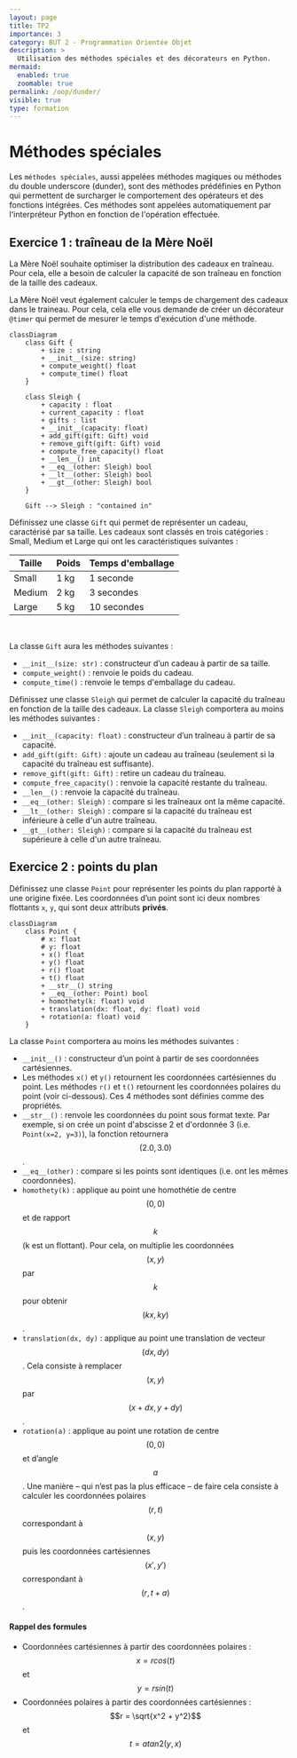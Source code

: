 ```yaml
---
layout: page
title: TP2
importance: 3
category: BUT 2 - Programmation Orientée Objet
description: >
  Utilisation des méthodes spéciales et des décorateurs en Python.
mermaid:
  enabled: true
  zoomable: true
permalink: /oop/dunder/
visible: true
type: formation
---
```


# Méthodes spéciales

Les `méthodes spéciales`, aussi appelées méthodes magiques ou méthodes du double underscore (dunder), sont des méthodes prédéfinies en Python qui permettent de surcharger le comportement des opérateurs et des fonctions intégrées. Ces méthodes sont appelées automatiquement par l'interpréteur Python en fonction de l'opération effectuée.

## Exercice 1 : traîneau de la Mère Noël

La Mère Noël souhaite optimiser la distribution des cadeaux en traîneau. Pour cela, elle a besoin de calculer la capacité de son traîneau en fonction de la taille des cadeaux.

La Mère Noël veut également calculer le temps de chargement des cadeaux dans le traineau. Pour cela, cela elle vous demande de créer un décorateur `@timer` qui permet de mesurer le temps d'exécution d'une méthode.

```mermaid
classDiagram
    class Gift {
        + size : string
        + __init__(size: string)
        + compute_weight() float
        + compute_time() float
    }

    class Sleigh {
        + capacity : float
        + current_capacity : float
        + gifts : list
        + __init__(capacity: float)
        + add_gift(gift: Gift) void
        + remove_gift(gift: Gift) void
        + compute_free_capacity() float
        + __len__() int
        + __eq__(other: Sleigh) bool
        + __lt__(other: Sleigh) bool
        + __gt__(other: Sleigh) bool
    }

    Gift --> Sleigh : "contained in"

```

Définissez une classe `Gift` qui permet de représenter un cadeau, caractérisé par sa taille. Les cadeaux sont classés en trois catégories : Small, Medium et Large qui ont les caractéristiques suivantes : 

| Taille | Poids | Temps d'emballage |
|--------|-------|-------------------|
| Small  | 1 kg  | 1 seconde         |
| Medium | 2 kg  | 3 secondes        |
| Large  | 5 kg  | 10 secondes       |

<br>

La classe `Gift` aura les méthodes suivantes :

- `__init__(size: str)` : constructeur d’un cadeau à partir de sa taille.
- `compute_weight()` : renvoie le poids du cadeau.
- `compute_time()` : renvoie le temps d'emballage du cadeau.

Définissez une classe `Sleigh` qui permet de calculer la capacité du traîneau en fonction de la taille des cadeaux. La classe `Sleigh` comportera au moins les méthodes suivantes :

- `__init__(capacity: float)` : constructeur d’un traîneau à partir de sa capacité.
- `add_gift(gift: Gift)` : ajoute un cadeau au traîneau (seulement si la capacité du traîneau est suffisante).
- `remove_gift(gift: Gift)` : retire un cadeau du traîneau.
- `compute_free_capacity()` : renvoie la capacité restante du traîneau.
- `__len__()` : renvoie la capacité du traîneau.
- `__eq__(other: Sleigh)` : compare si les traîneaux ont la même capacité.
- `__lt__(other: Sleigh)` : compare si la capacité du traîneau est inférieure à celle d'un autre traîneau.
- `__gt__(other: Sleigh)` : compare si la capacité du traîneau est supérieure à celle d'un autre traîneau.



## Exercice 2 : points du plan

Définissez une classe `Point` pour représenter les points du plan rapporté à une origine fixée.
Les coordonnées d’un point sont ici deux nombres flottants `x`, `y`, qui sont deux attributs **privés**.

```mermaid
classDiagram
    class Point {
        # x: float
        # y: float
        + x() float
        + y() float
        + r() float
        + t() float
        + __str__() string
        + __eq__(other: Point) bool
        + homothety(k: float) void
        + translation(dx: float, dy: float) void
        + rotation(a: float) void
    }

```

La classe `Point` comportera au moins les méthodes suivantes :

- `__init__()` : constructeur d’un point à partir de ses coordonnées cartésiennes.
- Les méthodes `x()` et `y()` retournent les coordonnées cartésiennes du point. Les méthodes `r()` et `t()` retournent les coordonnées polaires du point (voir ci-dessous). Ces 4 méthodes sont définies comme des propriétés.
- `__str__()` : renvoie les coordonnées du point sous format texte. Par exemple, si on crée un point d'abscisse 2 et d'ordonnée 3 (i.e. `Point(x=2, y=3)`), la fonction retournera $$(2.0, 3.0)$$.
- `__eq__(other)` : compare si les points sont identiques (i.e. ont les mêmes coordonnées).
- `homothety(k)` : applique au point une homothétie de centre $$(0, 0)$$ et de rapport $$k$$ (k est un flottant). Pour cela, on multiplie les coordonnées $$(x, y)$$ par $$k$$ pour obtenir $$(kx, ky)$$.
- `translation(dx, dy)` : applique au point une translation de vecteur $$(dx, dy)$$. Cela consiste à remplacer $$(x, y)$$ par $$(x + dx, y + dy)$$.
- `rotation(a)` : applique au point une rotation de centre $$(0, 0)$$ et d’angle $$a$$. Une manière – qui n’est pas la plus efficace – de faire cela consiste à calculer les coordonnées polaires $$(r, t)$$ correspondant à $$(x, y)$$ puis les coordonnées cartésiennes $$(x′, y′)$$ correspondant à $$(r, t + a)$$.

#### Rappel des formules

- Coordonnées cartésiennes à partir des coordonnées polaires : $$x = r cos(t)$$ et $$y = r sin(t)$$
- Coordonnées polaires à partir des coordonnées cartésiennes : $$r = \sqrt{x^2 + y^2}$$ et $$t = atan2(y, x)$$
